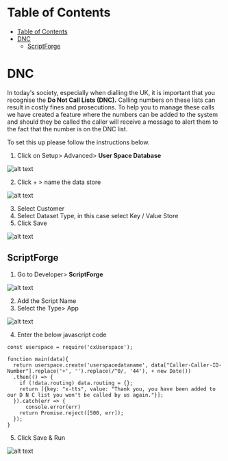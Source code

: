 # Table of Contents

- [Table of Contents](#table-of-contents)
- [DNC](#dnc)
  - [ScriptForge](#scriptforge) 

# DNC

In today's society, especially when dialling the UK, it is important that you recognise the **Do Not Call Lists (DNC).** Calling numbers on these lists can result in costly fines and prosecutions. To help you to manage these calls we have created a feature where the numbers can be added to the system and should they be called the caller will receive a message to alert them to the fact that the number is on the DNC list. 
 
To set this up please follow the instructions below.

1. Click on Setup> Advanced> **User Space Database**

![alt text][dnc-1]

2. Click + > name the data store

![alt text][dnc-2]

3. Select Customer
4. Select Dataset Type, in this case select Key / Value Store
5. Click Save

![alt text][dnc-3]

## ScriptForge

1) Go to Developer> **ScriptForge**

![alt text][dnc-4]

2) Add the Script Name
3) Select the Type> App

![alt text][dnc-5]

4) Enter the below javascript code

```
const userspace = require('cxUserspace');

function main(data){
  return userspace.create('userspacedataname', data["Caller-Caller-ID-Number"].replace('+', '').replace(/^0/, '44'), + new Date())
  .then(() => {
	if (!data.routing) data.routing = {};
  	return [{key: "x-tts", value: "Thank you, you have been added to our D N C list you won't be called by us again."}];
  }).catch(err => {
	  console.error(err)
	return Promise.reject([500, err]);
  });
}
```

5. Click Save & Run

![alt text][dnc-6]



[dnc-1]: https://raw.githubusercontent.com/digipigeon/connexcs-user-docs/master/new-images/dnc-1.png "DNC-1"
[dnc-2]: https://raw.githubusercontent.com/digipigeon/connexcs-user-docs/master/new-images/dnc-2.png "DNC-2"
[dnc-3]: https://raw.githubusercontent.com/digipigeon/connexcs-user-docs/master/new-images/dnc-3.png "DNC-3"
[dnc-4]: https://raw.githubusercontent.com/digipigeon/connexcs-user-docs/master/new-images/dnc-4.png "DNC-4"
[dnc-5]: https://raw.githubusercontent.com/digipigeon/connexcs-user-docs/master/new-images/dnc-5.png "DNC-5"
[dnc-6]: https://raw.githubusercontent.com/digipigeon/connexcs-user-docs/master/new-images/dnc-6.png "DNC-6"







